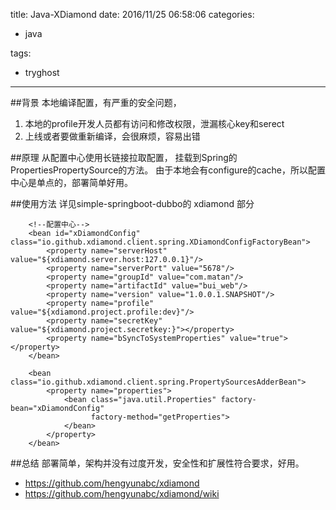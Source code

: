 title: Java-XDiamond
date: 2016/11/25 06:58:06
categories:

 - java 


tags:

- tryghost

---

##背景
本地编译配置，有严重的安全问题，

 1. 本地的profile开发人员都有访问和修改权限，泄漏核心key和serect
 2. 上线或者要做重新编译，会很麻烦，容易出错

##原理
  从配置中心使用长链接拉取配置， 挂载到Spring的PropertiesPropertySource的方法。 由于本地会有configure的cache，所以配置中心是单点的，部署简单好用。

##使用方法
详见simple-springboot-dubbo的 xdiamond 部分
```language-xml
    <!--配置中心-->
    <bean id="xDiamondConfig" class="io.github.xdiamond.client.spring.XDiamondConfigFactoryBean">
        <property name="serverHost" value="${xdiamond.server.host:127.0.0.1}"/>
        <property name="serverPort" value="5678"/>
        <property name="groupId" value="com.matan"/>
        <property name="artifactId" value="bui_web"/>
        <property name="version" value="1.0.0.1.SNAPSHOT"/>
        <property name="profile" value="${xdiamond.project.profile:dev}"/>
        <property name="secretKey" value="${xdiamond.project.secretkey:}"></property>
        <property name="bSyncToSystemProperties" value="true"></property>
    </bean>

    <bean class="io.github.xdiamond.client.spring.PropertySourcesAdderBean">
        <property name="properties">
            <bean class="java.util.Properties" factory-bean="xDiamondConfig"
                  factory-method="getProperties">
            </bean>
        </property>
    </bean>
```

##总结
部署简单，架构并没有过度开发，安全性和扩展性符合要求，好用。

 * https://github.com/hengyunabc/xdiamond
 * https://github.com/hengyunabc/xdiamond/wiki





